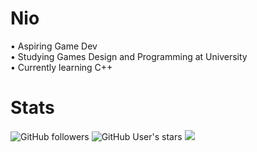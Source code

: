 # Nio
• Aspiring Game Dev <br>• Studying Games Design and Programming at University <br>• Currently learning C++

# Stats
![GitHub followers](https://img.shields.io/github/followers/oknio?style=for-the-badge)
![GitHub User's stars](https://img.shields.io/github/stars/oknio?style=for-the-badge&label=Stars) 
![](https://komarev.com/ghpvc/?username=oknio&style=for-the-badge&label=Views) 
